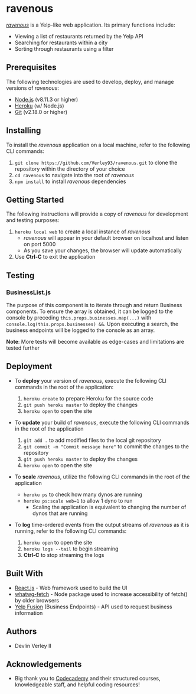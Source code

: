 #   ravenous
[*ravenous*](https://ravenouscc.herokuapp.com/) is a Yelp-like web application.  Its primary functions include:

-   Viewing a list of restaurants returned by the Yelp API
-   Searching for restaurants within a city
-   Sorting through restaurants using a filter

##  Prerequisites
The following technologies are used to develop, deploy, and manage versions of *ravenous*:

-   [Node.js](https://nodejs.org/en/) (v8.11.3 or higher)
-   [Heroku](https://devcenter.heroku.com/) (w/ Node.js)
-   [Git](https://git-scm.com/about) (v2.18.0 or higher)

##  Installing
To install the *ravenous* application on a local machine, refer to the following CLI commands:

1.  `git clone https://github.com/Verley93/ravenous.git` to clone the repository within the directory of your choice
2.  `cd ravenous` to navigate into the root of *ravenous*
3.  `npm install` to install *ravenous* dependencies

##  Getting Started
The following instructions will provide a copy of *ravenous* for development and testing purposes:

1.  `heroku local web` to create a local instance of *ravenous*
    -   *ravenous* will appear in your default browser on localhost and  listen on port 5000
    -   As you save your changes, the browser will update automatically
2.  Use **Ctrl-C** to exit the application

##  Testing
### BusinessList.js
The purpose of this component is to iterate through and return Business components.  To ensure the array is obtained, it can be logged to the console by preceding `this.props.businesses.map(...)` with `console.log(this.props.businesses) &&`.  Upon executing a search, the business endpoints will be logged to the console as an array.

**Note**: More tests will become available as edge-cases and limitations are tested further

##  Deployment
-   To **deploy** your version of *ravenous*, execute the following CLI commands in the root of the application:

    1.  `heroku create` to prepare Heroku for the source code
    2.  `git push heroku master` to deploy the changes
    3.  `heroku open` to open the site


-   To **update** your build of *ravenous*, execute the following CLI commands in the root of the application

    1.  `git add .` to add modified files to the local git repository
    2.  `git commit -m "Commit message here"` to commit the changes to the repository
    3.  `git push heroku master` to deploy the changes
    4.  `heroku open` to open the site


-   To **scale** *ravenous*, utilize the following CLI commands in the root of the application

    -   `heroku ps` to check how many dynos are running
    -   `heroku ps:scale web=1` to allow 1 dyno to run
        -   Scaling the application is equivalent to changing the number of dynos that are running


-   To **log** time-ordered events from the output streams of *ravenous* as it is running, refer to the following CLI commands:

    1.  `heroku open` to open the site
    2.  `heroku logs --tail` to begin streaming
    3.  **Ctrl-C** to stop streaming the logs

##  Built With
-   [React.js](https://reactjs.org/) - Web framework used to build the UI
-   [whatwg-fetch](https://www.npmjs.com/package/whatwg-fetch) - Node package used to increase accessibility of fetch() by older browsers
-   [Yelp Fusion](https://www.yelp.com/developers/documentation/v3/business) (Business Endpoints) - API used to request business information

##  Authors
-   Devlin Verley II

##  Acknowledgements
-   Big thank you to [Codecademy](https://www.codecademy.com/learn) and their structured courses, knowledgeable staff, and helpful coding resources!
